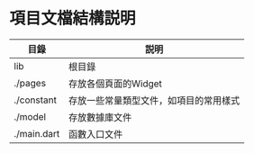 # 項目文檔結構説明

| 目錄       | 説明                                   |
| ---------- | -------------------------------------- |
| lib        | 根目錄                                 |
| ./pages    | 存放各個頁面的Widget                   |
| ./constant | 存放一些常量類型文件，如項目的常用樣式 |
|./model|存放數據庫文件|
|./main.dart|函數入口文件|
